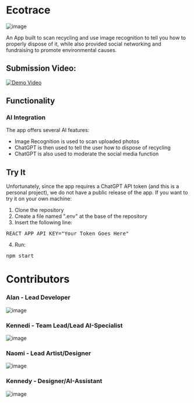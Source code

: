 # Ecotrace

![image](https://github.com/GYA-BAc/congressional-challenge-2023/assets/97851399/798d0813-6686-444d-ad2d-933e15ae8b39)

An App built to scan recycling and use image recognition to tell you how to properly dispose of it, while also provided social networking and fundraising to promote environmental causes.
## Submission Video:

[![Demo Video](Demo.gif)](https://youtu.be/S2yG2TKoTHQ)

## Functionality

### AI Integration
The app offers several AI features:
 - Image Recognition is used to scan uploaded photos
 - ChatGPT is then used to tell the user how to dispose of recycling
 - ChatGPT is also used to moderate the social media function

## Try It
Unfortunately, since the app requires a ChatGPT API token (and this is a personal project), we do not have a public release of the app.
If you want to try it on your own machine:
1. Clone the repository
2. Create a file named ".env" at the base of the repository
3. Insert the following line: 
<pre>
REACT_APP_API_KEY="Your Token Goes Here"
</pre>
4. Run:
<pre>
npm start
</pre>

# Contributors
### Alan - Lead Developer
![image](https://github.com/GYA-BAc/hackathon2023/assets/97851399/4c1273af-2691-4072-97f2-b0b0e78321ac)

### Kennedi - Team Lead/Lead AI-Specialist
![image](https://github.com/GYA-BAc/hackathon2023/assets/97851399/656c2f2d-5cfd-430e-aa1b-781713c6638c)

### Naomi - Lead Artist/Designer
![image](https://github.com/GYA-BAc/hackathon2023/assets/97851399/8251fd0f-00c2-44d2-9d49-12120701b5df)

### Kennedy - Designer/AI-Assistant
![image](https://github.com/GYA-BAc/hackathon2023/assets/97851399/d95b23e4-d60a-4a03-8a26-2efead4f719a)



